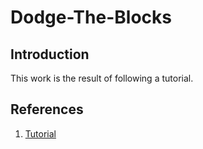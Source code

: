 # Dodge-The-Blocks

## Introduction

This work is the result of following a tutorial.

## References

1. [Tutorial](https://youtu.be/ZlAMVEVHkuI)
